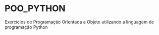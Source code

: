 # POO_PYTHON
 Exercícios de Programação Orientada a Objeto utilizando a linguagem de programação Python
